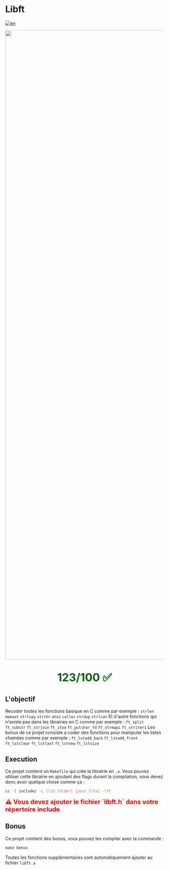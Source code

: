 # Libft

[![en](https://img.shields.io/badge/Language-en-red)](README.md)

<div style="text-align: center;"><img src="https://i.imgur.com/UQ00ah6.jpg " alt="drawing" width="2000"/></div>
<div style="color: darkgreen; font-weight: bold; text-align: center; font-size: 35px;"><p> 123/100 ✅</p></div>

## L'objectif

Recoder toutes les fonctions basique en C comme par exemple :
`strlen` `memset` `strlcpy` `strchr` `atoi` `calloc` `strdup` `strlcat`
Et d'autre fonctions qui n'existe pas dans les librairies en C comme par exemple :
`ft_split` `ft_substr` `ft_strjoin` `ft_itoa` `ft_putchar_fd` `ft_strmapi` `ft_striteri`
Les bonus de ce projet consiste a coder des fonctions pour manipuler les listes chainées comme par exemple :
`ft_lstadd_back` `ft_lstadd_front` `ft_lstclear` `ft_lstlast` `ft_lstnew` `ft_lstsize`

## Execution

Ce projet contient un `Makefile` qui crée la librairie en `.a`.
Vous pouvez utiliser cette librairie en ajoutant des flags durant la compilation, vous devez donc avoir quelque chose comme ça :
````sh
cc -I include/ -L [lib_folder] [your_file] -lft
````
<div style="color: red; font-weight: bold; font-size: 20px;">⚠ Vous devez ajouter le fichier `libft.h` dans votre répertoire include </div>

## Bonus

Ce projet contient des bonus, vous pouvez les compiler avec la commande :
````sh
make bonus
````
Toutes les fonctions supplémentaires sont automatiquement ajouter au fichier `libft.a`
